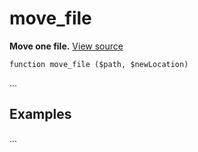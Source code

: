 
# move_file

**Move one file.** [View source](https://bitbucket.org/Eiskis/baseline.php/src/default/source/files/move_file.php?at=default)

	function move_file ($path, $newLocation)

...



## Examples

...

